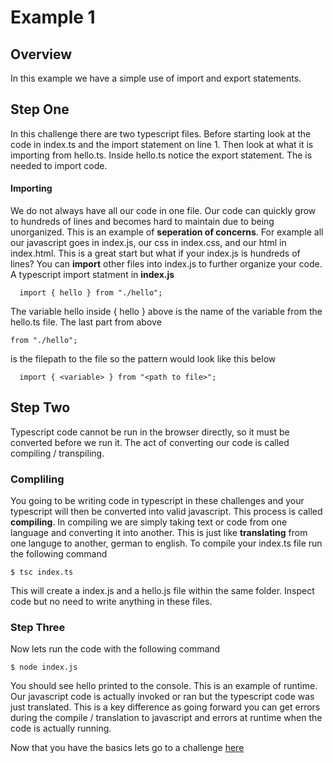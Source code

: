 # Example 1
## Overview
In this example we have a simple use of import and export statements.

## Step One
In this challenge there are two typescript files. Before starting look at the code
in index.ts and the import statement on line 1. Then look at what it is importing from hello.ts. 
Inside hello.ts notice the export statement. The is needed to import code.

#### Importing
   We do not always have all our code in one file. Our code can quickly grow to hundreds of lines and becomes hard to maintain due to being unorganized. This is an example of **seperation of concerns**. For example all our javascript goes in index.js, our css in index.css, and our html in index.html. This is a great start but what if your index.js is hundreds of lines? You can **import** other files into index.js to further organize your code.
 A typescript import statment in **index.js**
    
```
  import { hello } from "./hello";
```
The variable hello inside { hello } above is the name of the variable from the hello.ts file.
The last part from  above 
```
from "./hello"; 
```
is the filepath to the file so the pattern would look like this below

```
  import { <variable> } from "<path to file>";
```


## Step Two

Typescript code cannot be run in the browser directly, so it must be converted before we run it. The act of converting our code is called compiling / transpiling.

### Compliling
   You going to be writing code in typescript in these challenges and your typescript will then be converted into valid javascript. This process is called **compiling**. In compiling we are simply taking text or code from one language and converting it into another. This is just like **translating** from one languge to another, german to english. 
   To compile your index.ts file run the following command
   ```
   $ tsc index.ts 
   ```
   This will create a index.js and a hello.js file within the same folder. Inspect code but no need to write anything in these files.
   
### Step Three

Now lets run the code with the following command
```
$ node index.js
```
You should see hello printed to the console. This is an example of runtime. Our javascript code is actually invoked or ran but the typescript code was just translated. This is a key difference as going forward you can get errors during the compile / translation to javascript and errors at runtime when the code is actually running.


Now that you have the basics lets go to a challenge [here](https://github.com/SoftStackFactory/typescript-imports/tree/master/filepath-challenge-01)
  
